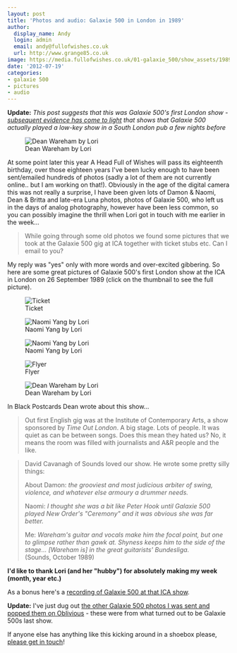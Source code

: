 ```yaml
---
layout: post
title: 'Photos and audio: Galaxie 500 in London in 1989'
author:
  display_name: Andy
  login: admin
  email: andy@fullofwishes.co.uk
  url: http://www.grange85.co.uk
image: https://media.fullofwishes.co.uk/01-galaxie_500/show_assets/1989-09-26/19890926_dean1_lori.jpg
date: '2012-07-19'
categories:
- galaxie 500
- pictures
- audio
---
```


__Update:__ _This post suggests that this was Galaxie 500's first London show - [subsequent evidence has come to light](https://www.fullofwishes.co.uk/2019/08/13/galaxie-500s-first-uk-show/) that shows that Galaxie 500 actually played a low-key show in a South London pub a few nights before_

<figure class="caption aligncenter"><img src="https://media.fullofwishes.co.uk/01-galaxie_500/show_assets/1989-09-26/19890926_dean1_lori.jpg" alt="Dean Wareham by Lori" /><figcaption class="caption-text">Dean Wareham by Lori</figcaption></figure>
<p>At some point later this year A Head Full of Wishes will pass its eighteenth birthday, over those eighteen years I've been lucky enough to have been sent/emailed hundreds of photos (sadly a lot of them are not currently online.. but I am working on that!). Obviously in the age of the digital camera this was not really a surprise, I have been given lots of Damon & Naomi, Dean & Britta and late-era Luna photos, photos of Galaxie 500, who left us in the days of analog photography, however have been less common, so you can possibly imagine the thrill when Lori got in touch with me earlier in the week...</p>
<blockquote><p>While going through some old photos we found some pictures that we took at the Galaxie 500 gig at ICA together with ticket stubs etc. Can I email to you?</p></blockquote>
<p>My reply was "yes" only with more words and over-excited gibbering. So here are some great pictures of Galaxie 500's first London show at the ICA in London on 26 September 1989 (click on the thumbnail to see the full picture).</p>

<figure class="caption aligncenter"><img src="https://media.fullofwishes.co.uk/01-galaxie_500/show_assets/1989-09-26/19890926_ticket_lori.jpg" alt="Ticket" /><figcaption class="caption-text">Ticket</figcaption></figure>

<figure class="caption aligncenter"><img src="https://media.fullofwishes.co.uk/01-galaxie_500/show_assets/1989-09-26/19890926_naomi2_lori.jpg" alt="Naomi Yang by Lori" /><figcaption class="caption-text">Naomi Yang by Lori</figcaption></figure>

<figure class="caption aligncenter"><img src="https://media.fullofwishes.co.uk/01-galaxie_500/show_assets/1989-09-26/19890926_naomi1_lori.jpg" alt="Naomi Yang by Lori" /><figcaption class="caption-text">Naomi Yang by Lori</figcaption></figure>

<figure class="caption aligncenter"><img src="https://media.fullofwishes.co.uk/01-galaxie_500/show_assets/1989-09-26/19890926_flyer_lori.jpg" alt="Flyer" /><figcaption class="caption-text">Flyer</figcaption></figure>

<figure class="caption aligncenter"><img src="https://media.fullofwishes.co.uk/01-galaxie_500/show_assets/1989-09-26/19890926_dean2_lori.jpg" alt="Dean Wareham by Lori" /><figcaption class="caption-text">Dean Wareham by Lori</figcaption></figure>


<p>In Black Postcards Dean wrote about this show&hellip;</p>
<blockquote>Out first English gig was at the Institute of Contemporary Arts, a show sponsored by <em>Time Out London</em>. A big stage. Lots of people. It was quiet as can be between songs. Does this mean they hated us? No, it means the room was filled with journalists and A&R people and the like.</blockquote>
<blockquote><p>
David Cavanagh of Sounds loved our show. He wrote some pretty silly things:</p>
<p>About Damon: <em>the grooviest and most judicious arbiter of swing, violence, and whatever else armoury a drummer needs.</em></p>
<p>Naomi: <em>I thought she was a bit like Peter Hook until Galaxie 500 played New Order's "Ceremony" and it was obvious she was far better.</em></p>
<p>Me: <em>Wareham's guitar and vocals make him the focal point, but one to glimpse rather than gawk at. Shyness keeps him to the side of the stage... [Wareham is] in the great guitarists' Bundesliga.</em><br />
(Sounds, October 1989)
</p></blockquote>
<p><strong>I'd like to thank Lori (and her "hubby") for absolutely making my week (month, year etc.) </strong></p>
<p>As a bonus here's a <a href="http://www.mediafire.com/?bsyr8vd8m8kyahj">recording of Galaxie 500 at that ICA show</a>.</p>
<p><strong>Update:</strong> I've just dug out <a href="http://oblivious.fullofwishes.co.uk/post/27620458202/on-the-back-of-yesterdays-post-of-photos-from">the other Galaxie 500 photos I was sent and popped them on Oblivious</a> - these were from what turned out to be Galaxie 500s last show.</p>
<p>If anyone else has anything like this kicking around in a shoebox please, <a href="/about/">please get in touch</a>!</p>
